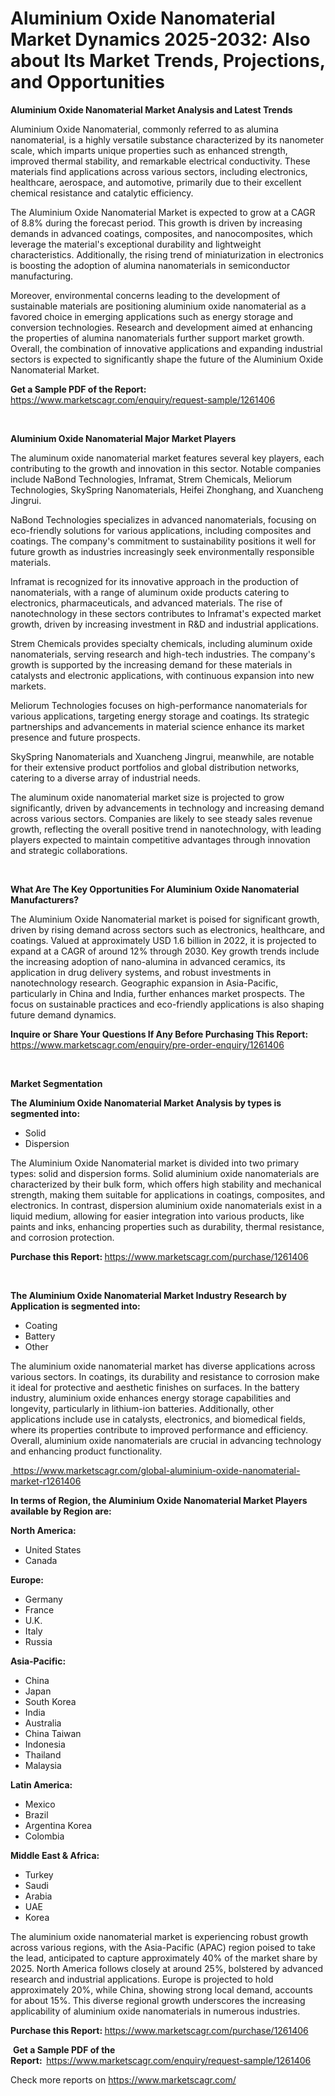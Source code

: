 <p><h1>Aluminium Oxide Nanomaterial Market Dynamics 2025-2032: Also about Its Market Trends, Projections, and Opportunities</h1></p><p><strong>Aluminium Oxide Nanomaterial Market Analysis and Latest Trends</strong></p>
<p><p>Aluminium Oxide Nanomaterial, commonly referred to as alumina nanomaterial, is a highly versatile substance characterized by its nanometer scale, which imparts unique properties such as enhanced strength, improved thermal stability, and remarkable electrical conductivity. These materials find applications across various sectors, including electronics, healthcare, aerospace, and automotive, primarily due to their excellent chemical resistance and catalytic efficiency.</p><p>The Aluminium Oxide Nanomaterial Market is expected to grow at a CAGR of 8.8% during the forecast period. This growth is driven by increasing demands in advanced coatings, composites, and nanocomposites, which leverage the material's exceptional durability and lightweight characteristics. Additionally, the rising trend of miniaturization in electronics is boosting the adoption of alumina nanomaterials in semiconductor manufacturing. </p><p>Moreover, environmental concerns leading to the development of sustainable materials are positioning aluminium oxide nanomaterial as a favored choice in emerging applications such as energy storage and conversion technologies. Research and development aimed at enhancing the properties of alumina nanomaterials further support market growth. Overall, the combination of innovative applications and expanding industrial sectors is expected to significantly shape the future of the Aluminium Oxide Nanomaterial Market.</p></p>
<p><strong>Get a Sample PDF of the Report:&nbsp;</strong> <a href="https://www.marketscagr.com/enquiry/request-sample/1261406?utm_campaign=2945&utm_medium=2&utm_source=Github&utm_content=ia&utm_term=03042025&utm_id=aluminium-oxide-nanomaterial">https://www.marketscagr.com/enquiry/request-sample/1261406</a></p>
<p>&nbsp;</p>
<p><strong>Aluminium Oxide Nanomaterial Major Market Players</strong></p>
<p><p>The aluminum oxide nanomaterial market features several key players, each contributing to the growth and innovation in this sector. Notable companies include NaBond Technologies, Inframat, Strem Chemicals, Meliorum Technologies, SkySpring Nanomaterials, Heifei Zhonghang, and Xuancheng Jingrui.</p><p>NaBond Technologies specializes in advanced nanomaterials, focusing on eco-friendly solutions for various applications, including composites and coatings. The company's commitment to sustainability positions it well for future growth as industries increasingly seek environmentally responsible materials.</p><p>Inframat is recognized for its innovative approach in the production of nanomaterials, with a range of aluminum oxide products catering to electronics, pharmaceuticals, and advanced materials. The rise of nanotechnology in these sectors contributes to Inframat's expected market growth, driven by increasing investment in R&D and industrial applications.</p><p>Strem Chemicals provides specialty chemicals, including aluminum oxide nanomaterials, serving research and high-tech industries. The company's growth is supported by the increasing demand for these materials in catalysts and electronic applications, with continuous expansion into new markets.</p><p>Meliorum Technologies focuses on high-performance nanomaterials for various applications, targeting energy storage and coatings. Its strategic partnerships and advancements in material science enhance its market presence and future prospects.</p><p>SkySpring Nanomaterials and Xuancheng Jingrui, meanwhile, are notable for their extensive product portfolios and global distribution networks, catering to a diverse array of industrial needs.</p><p>The aluminum oxide nanomaterial market size is projected to grow significantly, driven by advancements in technology and increasing demand across various sectors. Companies are likely to see steady sales revenue growth, reflecting the overall positive trend in nanotechnology, with leading players expected to maintain competitive advantages through innovation and strategic collaborations.</p></p>
<p>&nbsp;</p>
<p><strong>What Are The Key Opportunities For Aluminium Oxide Nanomaterial Manufacturers?</strong></p>
<p><p>The Aluminium Oxide Nanomaterial market is poised for significant growth, driven by rising demand across sectors such as electronics, healthcare, and coatings. Valued at approximately USD 1.6 billion in 2022, it is projected to expand at a CAGR of around 12% through 2030. Key growth trends include the increasing adoption of nano-alumina in advanced ceramics, its application in drug delivery systems, and robust investments in nanotechnology research. Geographic expansion in Asia-Pacific, particularly in China and India, further enhances market prospects. The focus on sustainable practices and eco-friendly applications is also shaping future demand dynamics.</p></p>
<p><strong>Inquire or Share Your Questions If Any Before Purchasing This Report:</strong> <a href="https://www.marketscagr.com/enquiry/pre-order-enquiry/1261406?utm_campaign=2945&utm_medium=2&utm_source=Github&utm_content=ia&utm_term=03042025&utm_id=aluminium-oxide-nanomaterial">https://www.marketscagr.com/enquiry/pre-order-enquiry/1261406</a></p>
<p>&nbsp;</p>
<p><strong>Market Segmentation</strong></p>
<p><strong>The Aluminium Oxide Nanomaterial Market Analysis by types is segmented into:</strong></p>
<p><ul><li>Solid</li><li>Dispersion</li></ul></p>
<p><p>The Aluminium Oxide Nanomaterial market is divided into two primary types: solid and dispersion forms. Solid aluminium oxide nanomaterials are characterized by their bulk form, which offers high stability and mechanical strength, making them suitable for applications in coatings, composites, and electronics. In contrast, dispersion aluminium oxide nanomaterials exist in a liquid medium, allowing for easier integration into various products, like paints and inks, enhancing properties such as durability, thermal resistance, and corrosion protection.</p></p>
<p><strong>Purchase this Report:&nbsp;</strong><a href="https://www.marketscagr.com/purchase/1261406?utm_campaign=2945&utm_medium=2&utm_source=Github&utm_content=ia&utm_term=03042025&utm_id=aluminium-oxide-nanomaterial">https://www.marketscagr.com/purchase/1261406</a></p>
<p>&nbsp;</p>
<p><strong>The Aluminium Oxide Nanomaterial Market Industry Research by Application is segmented into:</strong></p>
<p><ul><li>Coating</li><li>Battery</li><li>Other</li></ul></p>
<p><p>The aluminium oxide nanomaterial market has diverse applications across various sectors. In coatings, its durability and resistance to corrosion make it ideal for protective and aesthetic finishes on surfaces. In the battery industry, aluminium oxide enhances energy storage capabilities and longevity, particularly in lithium-ion batteries. Additionally, other applications include use in catalysts, electronics, and biomedical fields, where its properties contribute to improved performance and efficiency. Overall, aluminium oxide nanomaterials are crucial in advancing technology and enhancing product functionality.</p></p>
<p><a href="https://www.marketscagr.com/global-aluminium-oxide-nanomaterial-market-r1261406?utm_campaign=2945&utm_medium=2&utm_source=Github&utm_content=ia&utm_term=03042025&utm_id=aluminium-oxide-nanomaterial">&nbsp;https://www.marketscagr.com/global-aluminium-oxide-nanomaterial-market-r1261406</a></p>
<p><strong>In terms of Region, the Aluminium Oxide Nanomaterial Market Players available by Region are:</strong></p>
<p>
    <p> <strong> North America: </strong>
        <ul>
            <li>United States</li>
            <li>Canada</li>
        </ul>
        </p> 
    <p> <strong> Europe: </strong>
        <ul>
            <li>Germany</li>
            <li>France</li>
            <li>U.K.</li>
            <li>Italy</li>
            <li>Russia</li>
        </ul>
        </p> 
    <p> <strong> Asia-Pacific: </strong>
        <ul>
            <li>China</li>
            <li>Japan</li>
            <li>South Korea</li>
            <li>India</li>
            <li>Australia</li>
            <li>China Taiwan</li>
            <li>Indonesia</li>
            <li>Thailand</li>
            <li>Malaysia</li>
        </ul>
        </p> 
    <p> <strong> Latin America: </strong>
        <ul>
            <li>Mexico</li>
            <li>Brazil</li>
            <li>Argentina Korea</li>
            <li>Colombia</li>
        </ul>
        </p> 
    <p> <strong> Middle East & Africa: </strong>
        <ul>
            <li>Turkey</li>
            <li>Saudi</li>
            <li>Arabia</li>
            <li>UAE</li>
            <li>Korea</li>
        </ul>
    </p>
    </p>
<p><p>The aluminium oxide nanomaterial market is experiencing robust growth across various regions, with the Asia-Pacific (APAC) region poised to take the lead, anticipated to capture approximately 40% of the market share by 2025. North America follows closely at around 25%, bolstered by advanced research and industrial applications. Europe is projected to hold approximately 20%, while China, showing strong local demand, accounts for about 15%. This diverse regional growth underscores the increasing applicability of aluminium oxide nanomaterials in numerous industries.</p></p>
<p><strong>Purchase this Report: </strong><a href="https://www.marketscagr.com/purchase/1261406?utm_campaign=2945&utm_medium=2&utm_source=Github&utm_content=ia&utm_term=03042025&utm_id=aluminium-oxide-nanomaterial">https://www.marketscagr.com/purchase/1261406</a></p>
<p>&nbsp;<strong>Get a Sample PDF of the Report:&nbsp;&nbsp;</strong><a href="https://www.marketscagr.com/enquiry/request-sample/1261406?utm_campaign=2945&utm_medium=2&utm_source=Github&utm_content=ia&utm_term=03042025&utm_id=aluminium-oxide-nanomaterial">https://www.marketscagr.com/enquiry/request-sample/1261406</a></p>
<p><strong></strong></p>
<p>Check more reports on <a href="https://www.marketscagr.com/?utm_campaign=2945&utm_medium=2&utm_source=Github&utm_content=ia&utm_term=03042025&utm_id=aluminium-oxide-nanomaterial">https://www.marketscagr.com/</a></p>